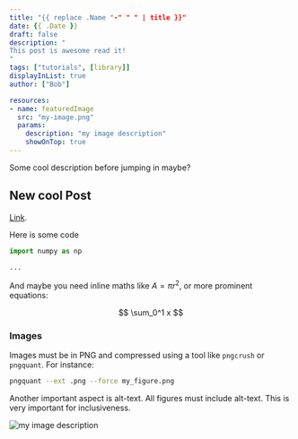 ```yaml
---
title: "{{ replace .Name "-" " " | title }}"
date: {{ .Date }}
draft: false
description: "
This post is awesome read it!
"
tags: ["tutorials", [library]]
displayInList: true
author: ["Bob"]

resources:
- name: featuredImage
  src: "my-image.png"
  params:
    description: "my image description"
    showOnTop: true
---
```


Some cool description before jumping in maybe?

## New cool Post

[Link](https://blog.scientific-python.org).

Here is some code

```python
import numpy as np

...
```

And maybe you need inline maths like $A=\pi r^2$, or more prominent equations:

$$ \sum_0^1 x $$

### Images

Images must be in PNG and compressed using a tool like `pngcrush` or
`pngquant`. For instance:

```bash
pngquant --ext .png --force my_figure.png
```

Another important aspect is alt-text. All figures must include alt-text.
This is very important for inclusiveness.

![my image description](my-image.png)
